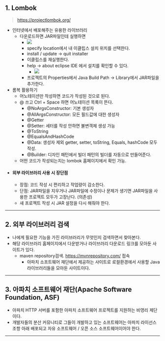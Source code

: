## 1. Lombok
>https://projectlombok.org/
- 인터넷에서 배포해주는 유용한 라이브러리
	- 다운로드하면 JAR파일인데 실행하면
		- ![](image/lombok.jpg)
		- specify location에서 내 이클립스 설치 위치를 선택한다.
		- install / update -> quit installer
		- 이클립스를 재실행한다.
		- help -> about eclipse IDE 에서 설치를 확인할 수 있다.
			- ![](image/설치%20확인2.jpg)
		- 프로젝트의 Properties에서 Java Build Path -> Library에서 JAR파일을 추가한다.
- 롬복 활용하기
	- 어노테이션만 작성하면 코드가 작성된 것으로 된다.
	- @ 쓰고 Ctrl + Space 하면 어노테이션 목록이 뜬다.
		- @NoArgsConstructor: 기본 생성자
		- @AllArgsConstructor: 모든 필드값에 대한 생성자
		- @Getter
		- @Setter: 세터를 작성 안하면 불변객체 생성 가능
		- @ToString
		- @EqualsAndHashCode
		- @Data: 생성자 제외 getter, setter, toString, Equals, hashCode 모두 작성. 
		- @Builder: 디자인 패턴에서 빌더 패턴의 빌더를 자동으로 만들어준다.
	- 어떤 코드가 작성되는지는 lombok 홈페이지에서 확인 가능.
- #### 외부 라이브러리 사용 시 장단점
	- 장점: 코드 작성 시 편리하고 작업량이 감소한다.
	- 단점: JAR파일을 지우거나 JAR파일에 수정이나 문제가 생기면 JAR파일을 사용한 프로젝트 모두가 고장난다. (의존성)
	- 새 프로젝트 작성 시 JAR 설정을 다시 해줘야 한다.

---
## 2. 외부 라이브러리 검색
- 나에게 필요한 기능을 가진 라이브러리가 무엇인지 검색하면서 찾아본다.
- 해당 라이브러리 홈페이지에서 다운받거나 라이브러리 다운로드 링크를 모아둔 사이트가 있다.
	- maven repository검색. https://mvnrepository.com/ 접속
		- 아파치 소프트웨어 재단에서 제공하는 사이트로 로컬환경에서 사용할 Java 라이브러리들을 모아둔 사이트이다.

---
## 3. 아파치 소프트웨어 재단(Apache Software Foundation, ASF)
- 아파치 HTTP 서버를 포함한 아파치 소프트웨어 프로젝트를 지원하는 비영리 제단이다.
- 개발자들의 분산 커뮤니티로 그들이 개발하고 있는 소프트웨어는 아파치 라이선스 조항 아래 배포되고 자유 소프트웨어 / 오픈 소스 소프트웨어이어야 한다.

---





